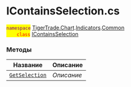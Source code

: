
# IContainsSelection.cs
<mark style="color:purple;">`namespace`</mark> [TigerTrade.Chart](../../../../TigerTrade.Chart.md).[Indicators](../../../../TigerTrade.Chart/Indicators.md).[Common](../../../../TigerTrade.Chart/Indicators/Common.md)  
<mark style="color:red;">&nbsp;&nbsp;&nbsp;&nbsp;&nbsp;&nbsp;&nbsp;`class`</mark> [IContainsSelection](../IContainsSelection.cs.md)

### Методы
| Название | Описание |
| --- | --- |
| [`GetSelection`](./Методы/GetSelection.md) | *Описание* |
